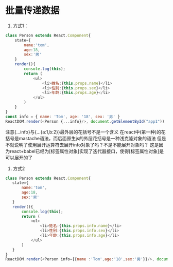 # 批量传递数据
1. 方式1：
```js
class Person extends React.Component{
    state={
        name:'tom',
        age:18,
        sex:'男'
    }
    render(){
        console.log(this);
        return (
            <ul>
                <li>姓名:{this.props.name}</li>
                <li>性别:{this.props.sex}</li>
                <li>年龄:{this.props.age}</li>    
            </ul>
        )
    }
}
const info = { name: 'Tom', age: '18', sex: '男' }
ReactDOM.render(<Person {...info}/>, document.getElementById("app1"))
```
注意{...info}与{...{a:1,b:2}}最外层的花括号不是一个含义
在react中(第一种)的花括号是mastache语法，而后面原生js的外层花括号是一种浅克隆对象的语法
但是不就说明了使用展开运算符去展开info对象了吗？不是不能展开对象吗？
这是因为react+babel已经为[标签属性对象]实现了迭代器接口，使得[标签属性对象]是可以展开的了

1. 方式2
```js
class Person extends React.Component{
   state={
       name:'tom',
       age:18,
       sex:'男'
   }
   render(){
       console.log(this);
       return (
           <ul>
               <li>姓名:{this.props.info.name}</li>
               <li>性别:{this.props.info.sex}</li>
               <li>年龄:{this.props.info.age}</li>    
           </ul>
       )
   }
}
ReactDOM.render(<Person info={{name :'Tom',age:'18',sex:'男'}}/>, document.getElementById("app1"))
```